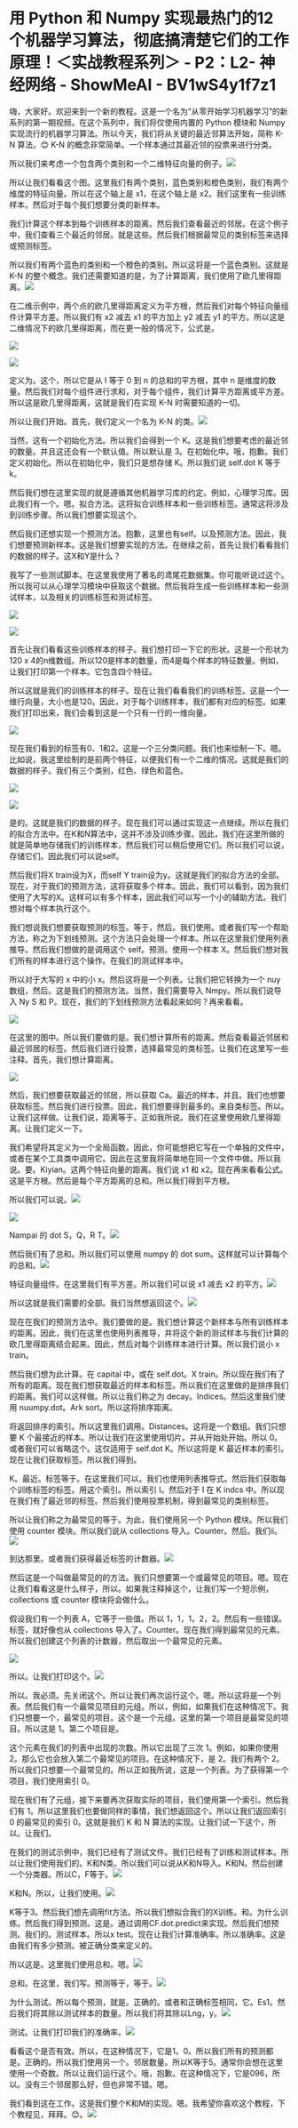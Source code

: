 # 用 Python 和 Numpy 实现最热门的12个机器学习算法，彻底搞清楚它们的工作原理！＜实战教程系列＞ - P2：L2- 神经网络 - ShowMeAI - BV1wS4y1f7z1

嗨，大家好。欢迎来到一个新的教程。这是一个名为“从零开始学习机器学习”的新系列的第一期视频。在这个系列中，我们将仅使用内置的 Python 模块和 Numpy 实现流行的机器学习算法。所以今天，我们将从关键的最近邻算法开始，简称 K-N 算法。😊 K-N 的概念非常简单。一个样本通过其最近邻的投票来进行分类。

所以我们来考虑一个包含两个类别和一个二维特征向量的例子。![](img/46ae3dd4f47308ef10799ea81647c68c_1.png)

所以让我们看看这个图。这里我们有两个类别，蓝色类别和橙色类别，我们有两个维度的特征向量。所以在这个轴上是 x1，在这个轴上是 x2。我们这里有一些训练样本。然后对于每个我们想要分类的新样本。

我们计算这个样本到每个训练样本的距离。然后我们查看最近的邻居。在这个例子中，我们查看三个最近的邻居。就是这些。然后我们根据最常见的类别标签来选择或预测标签。

所以我们有两个蓝色的类别和一个橙色的类别。所以这将是一个蓝色类别。这就是 K-N 的整个概念。我们还需要知道的是，为了计算距离，我们使用了欧几里得距离。![](img/46ae3dd4f47308ef10799ea81647c68c_3.png)

在二维示例中，两个点的欧几里得距离定义为平方根，然后我们对每个特征向量组件计算平方差。所以我们有 x2 减去 x1 的平方加上 y2 减去 y1 的平方。所以这是二维情况下的欧几里得距离，而在更一般的情况下，公式是。

![](img/46ae3dd4f47308ef10799ea81647c68c_5.png)

![](img/46ae3dd4f47308ef10799ea81647c68c_6.png)

定义为。这个，所以它是从 I 等于 0 到 n 的总和的平方根，其中 n 是维度的数量。然后我们对每个组件进行求和，对于每个组件，我们计算平方距离或平方差。所以这是欧几里得距离，这就是我们在实现 K-N 时需要知道的一切。

所以让我们开始。首先，我们定义一个名为 K-N 的类。![](img/46ae3dd4f47308ef10799ea81647c68c_8.png)

当然，这有一个初始化方法。所以我们会得到一个 K。这是我们想要考虑的最近邻的数量。并且这还会有一个默认值。所以默认是 3。在初始化中。哦，抱歉。我们定义初始化。所以在初始化中，我们只是想存储 K。所以我们说 self.dot K 等于 k。

然后我们想在这里实现的就是遵循其他机器学习库的约定。例如，心理学习库。因此我们有一个。嗯。拟合方法。这将拟合训练样本和一些训练标签。通常这将涉及到训练步骤。所以我们想要实现这个。

然后我们还想实现一个预测方法。抱歉，这里也有self。以及预测方法。因此，我们想要预测新样本。这是我们想要实现的方法。在继续之前，首先让我们看看我们的数据的样子。这X和Y是什么？

我写了一些测试脚本。在这里我使用了著名的鸢尾花数据集。你可能听说过这个。所以我可以从心理学习模块中获取这个数据。然后我将生成一些训练样本和一些测试样本，以及相关的训练标签和测试标签。

![](img/46ae3dd4f47308ef10799ea81647c68c_10.png)

![](img/46ae3dd4f47308ef10799ea81647c68c_11.png)

首先让我们看看这些训练样本的样子。我们想打印一下它的形状。这是一个形状为120 x 4的n维数组。所以120是样本的数量，而4是每个样本的特征数量。例如，让我们打印第一个样本。它包含四个特征。

所以这就是我们的训练样本的样子。现在让我们看看我们的训练标签。这是一个一维行向量，大小也是120。因此，对于每个训练样本，我们都有对应的标签。如果我们打印出来，我们会看到这是一个只有一行的一维向量。

![](img/46ae3dd4f47308ef10799ea81647c68c_13.png)

现在我们看到的标签有0、1和2。这是一个三分类问题。我们也来绘制一下。嗯。比如说，我这里绘制的是前两个特征，以便我们有一个二维的情况。这就是我们的数据的样子。我们有三个类别，红色、绿色和蓝色。

![](img/46ae3dd4f47308ef10799ea81647c68c_15.png)

![](img/46ae3dd4f47308ef10799ea81647c68c_16.png)

是的。这就是我们的数据的样子。现在我们可以通过实现这一点继续。所以在我们的拟合方法中。在K和N算法中，这并不涉及训练步骤。因此，我们在这里所做的就是简单地存储我们的训练样本，然后我们可以稍后使用它们。所以我们可以说，存储它们。因此我们可以说self。

然后我们将X train设为X，而self Y train设为y。这就是我们的拟合方法的全部。现在，对于我们的预测方法，这将获取多个样本。因此，我们可以看到，因为我们使用了大写的X。这样可以有多个样本，因此我们可以写一个小的辅助方法。我们想对每个样本执行这个。

我们想说我们想要获取预测的标签。等于，然后。我们使用。或者我们写一个帮助方法，称之为下划线预测。这个方法只会处理一个样本。所以在这里我们使用列表推导。然后我们想做的是调用这个 self。预测。使用一个样本 X。然后我们想对我们所有的样本进行这个操作。在我们的测试样本中。 

所以对于大写的 x 中的小 x。然后这将是一个列表。让我们把它转换为一个 nuy 数组，然后。这是我们的预测方法。当然，我们需要导入 Nmpy。所以我们说导入 Ny S 和 P。现在，我们的下划线预测方法看起来如何？再来看看。

![](img/46ae3dd4f47308ef10799ea81647c68c_18.png)

在这里的图中。所以我们要做的是。我们想计算所有的距离。然后查看最近邻居和最近邻居的标签。然后我们进行投票，选择最常见的类标签。让我们在这里写一些注释。首先，我们想计算距离。

![](img/46ae3dd4f47308ef10799ea81647c68c_20.png)

然后，我们想要获取最近的邻居，所以获取 Ca。最近的样本，并且。我们也想要获取标签。然后我们进行投票。因此，我们想要得到最多的。来自类标签。所以。让我们这样做。让我们说，距离等于。正如我所说。我们在这里使用欧几里得距离。让我们定义一下。

我们希望将其定义为一个全局函数。因此，你可能想把它写在一个单独的文件中，或者在某个工具类中调用它。因此在这里我将简单地在同一个文件中做。所以我说。要。Kiyian。这两个特征向量的距离。我们说 x1 和 x2。现在再来看看公式。这是平方根。然后是每个平方距离的总和。所以我们得到平方根。

所以我们可以说。![](img/46ae3dd4f47308ef10799ea81647c68c_22.png)

![](img/46ae3dd4f47308ef10799ea81647c68c_23.png)

Nampai 的 dot S，Q，R T。![](img/46ae3dd4f47308ef10799ea81647c68c_25.png)

然后我们有了总和。所以我们可以使用 numpy 的 dot sum。这样就可以计算每个的总和。![](img/46ae3dd4f47308ef10799ea81647c68c_27.png)

特征向量组件。在这里我们有平方差。所以我们可以说 x1 减去 x2 的平方。![](img/46ae3dd4f47308ef10799ea81647c68c_29.png)

所以这就是我们需要的全部。我们当然想返回这个。![](img/46ae3dd4f47308ef10799ea81647c68c_31.png)

现在在我们的预测方法中。我们要做的是。我们想计算这个新样本与所有训练样本的距离。因此，我们在这里也使用列表推导，并将这个新的测试样本与我们计算的欧几里得距离结合起来。因此，然后对每个训练样本进行计算。所以我们说小 x train。

然后我们想为此计算。在 capital 中，或在 self.dot。X train。所以现在我们有了所有的距离。现在我们想获取最近的样本和标签。所以我们在这里做的是排序我们的距离。我们可以这样做。所以让我们称之为 decay。Indices。然后这里我们使用 nuumpy.dot。Ark sort。所以这将排序距离。

将返回排序的索引。所以这里我们调用。Distances。这将是一个数组。我们只想要 K 个最接近的样本。所以让我们在这里使用切片。并从开始处开始。所以 0。或者我们可以省略这个。这仅适用于 self.dot K。所以这将是 K 最近样本的索引。现在让我们获取标签。所以我们得到。

K。最近。标签等于。在这里我们可以。我们也使用列表推导式。然后我们获取每个训练标签的标签。用这个索引。所以索引 I。然后对于 I 在 K indcs 中。所以现在我们有了最近邻的标签。然后我们使用投票机制，得到最常见的类别标签。

所以让我们称之为最常见的等于。为此，我们使用另一个 Python 模块。所以我们使用 counter 模块。所以我们说从 collections 导入。Counter。然后。我们ii。![](img/46ae3dd4f47308ef10799ea81647c68c_33.png)

到达那里。或者我们获得最近标签的计数器。![](img/46ae3dd4f47308ef10799ea81647c68c_35.png)

然后这是一个叫做最常见的的方法。我们只想要第一个或最常见的项目。嗯。现在让我们看看这是什么样子，所以。如果我注释掉这个，让我们写一个短示例，collections 或 counter 模块将会做什么。

假设我们有一个列表 A，它等于一些值。所以 1，1，1，2，2。然后有一些错误。标签，就好像也从 collections 导入了。Counter。现在我们得到最常见的元素。所以我们创建这个列表的计数器，然后取出一个最常见的元素。

![](img/46ae3dd4f47308ef10799ea81647c68c_37.png)

所以。让我们打印这个。![](img/46ae3dd4f47308ef10799ea81647c68c_39.png)

所以。我必须。先关闭这个。所以让我们再次运行这个。嗯。所以这将是一个列表。然后我们有一个最常见项目的元组。所以，例如，如果我们在这种情况下。我们只想要一个，最常见的项目。这个是一个元组。这里的第一个项目是最常见的项目。所以这是 1。第二个项目是。

这个元素在我们的列表中出现的次数。所以它出现了三次 1。例如，如果你使用 2。那么它也会放入第二个最常见的项目。在这种情况下，是 2。我们有两个 2。所以我们只想要一个最常见的。所以正如我所说，这是一个列表。为了获得第一个项目，我们使用索引 0。

现在我们有了元组，接下来要再次获取实际的项目，我们使用第一个索引。然后我们有 1。所以这里我们也要做同样的事情，我们想返回这个。所以让我们返回索引 0 的最常见的索引 0。这就是我们 K 和 N 算法的实现。让我们试一下这个，所以。让我们。

在我们的测试示例中，我们已经有了测试文件。我们已经有了训练和测试样本。所以让我们使用我们的。K和N类。所以我们可以说从K和N导入。K和N。然后创建一个分类器。所以C，F等于。![](img/46ae3dd4f47308ef10799ea81647c68c_41.png)

K和N。所以，让我们使用。![](img/46ae3dd4f47308ef10799ea81647c68c_43.png)

K等于3。然后我们想先调用fit方法。所以我们想拟合我们的X训练。和。为什么训练。然后我们得到预测。这是。通过调用CF.dot.predict来实现。然后我们想预测。我们的。测试样本。所以x test。现在让我们计算准确率。所以准确率。这是由我们有多少预测。被正确分类来定义的。

所以这是。这里我们使用总和。嗯。![](img/46ae3dd4f47308ef10799ea81647c68c_45.png)

总和。在这里，我们写。预测等于，等于。![](img/46ae3dd4f47308ef10799ea81647c68c_47.png)

为什么测试。所以每个预测，就是。正确的。或者和正确标签相同，它。Es1。然后我们将其除以测试样本的数量。所以我们将其除以Lng，y。![](img/46ae3dd4f47308ef10799ea81647c68c_49.png)

测试。让我们打印我们的准确率。![](img/46ae3dd4f47308ef10799ea81647c68c_51.png)

看看这个是否有效。所以，在这种情况下，它是1。0。所以我们所有的预测都是。正确的。所以我们使用另一个。邻居数量。所以K等于5。通常你会想在这里使用一个奇数。所以让我们运行这个。哦，抱歉。在这种情况下，它是096，所以。没有三个邻居那么好，但也非常不错。嗯。

我们看到这在工作。这是我们整个K和M的实现。嗯。我希望你喜欢这个教程，下个教程见，拜拜。😊。![](img/46ae3dd4f47308ef10799ea81647c68c_53.png)
